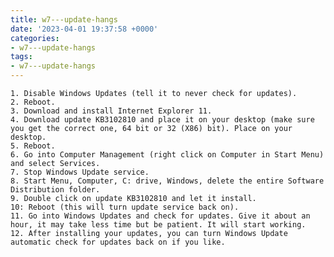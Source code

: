 ```yaml
---
title: w7---update-hangs
date: '2023-04-01 19:37:58 +0000'
categories:
- w7---update-hangs
tags:
- w7---update-hangs
---
```



    1. Disable Windows Updates (tell it to never check for updates).
    2. Reboot.
    3. Download and install Internet Explorer 11.
    4. Download update KB3102810 and place it on your desktop (make sure you get the correct one, 64 bit or 32 (X86) bit). Place on your desktop.
    5. Reboot.
    6. Go into Computer Management (right click on Computer in Start Menu) and select Services.
    7. Stop Windows Update service.
    8. Start Menu, Computer, C: drive, Windows, delete the entire Software Distribution folder.
    9. Double click on update KB3102810 and let it install.
    10: Reboot (this will turn update service back on).
    11. Go into Windows Updates and check for updates. Give it about an hour, it may take less time but be patient. It will start working.
    12. After installing your updates, you can turn Windows Update automatic check for updates back on if you like.
